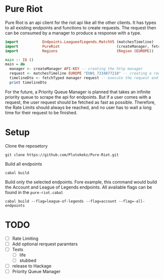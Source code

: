 # Pure Riot

Pure Riot is an api client for the riot api like all the other clients. It has types to all existing endpoints and functions to create requests. The request then can be consumed by a manager to produce a response with a type. 

```haskell
import           Endpoints.LeagueofLegends.MatchV5 (matchesTimeline)
import           PureRiot                          (createManager, fetchTyped)
import           Regions                           (Region (EUROPE))

main :: IO ()
main = do
  manager <- createManager API-KEY -- creating the http manager
  request <- matchesTimeline EUROPE "EUW1_7334877218" -- creating a request that will get the timeline if the given match id
  timelineDto <- fetchTyped manager request -- execute the request and return the timelineDto record
  print timelineDto
```

For the future, a Priority Queue Manager is planned that takes an infinite priority queue to scrape the api for endpoints. But if a user comes with a request, the user request should be fetched as fast as possible. Therefore, the Rate Limits should always be reached, and no user has to wait a long time for their request to be finished.

# Setup

Clone the reposetory

```
git clone https://github.com/Plutokekz/Pure-Riot.git
```
Build all endpoints

```
cabal build
```

Build only the selected endpoints. Fore example, this command would build the Account and League of Legends endpoints. All available flags can be found in the `pure-riot.cabal`

```
cabal build --flag=league-of-legends --flag=account --flag=-all-endpoints
```

# TODO 

- [ ] Rate Limiting
- [ ] Add optional rerquest paramters
- [ ] Tests
    - [ ] life 
    - [ ] stubbed 
- [ ] release to Hackage
- [ ] Priority Queue Manager
